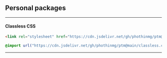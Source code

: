 ## Personal packages

---

#### Classless CSS

```html
<link rel="stylesheet" href="https://cdn.jsdelivr.net/gh/phothinmg/ptm@main/classless.css">
```
```css
@import url("https://cdn.jsdelivr.net/gh/phothinmg/ptm@main/classless.css");
```

---
